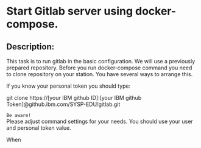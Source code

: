 # Start Gitlab server using docker-compose.

## Description:
This task is to run gitlab in the basic configuration. We will use a previously prepared repository.
Before you run docker-compose command you need to clone repository on your station. You have several ways
to arrange this.

If you know your personal token you should type:

git clone https://[your IBM github ID]:[your IBM github Token]@github.ibm.com/SYSP-EDU/gitlab.git

`Be aware!`</br>
Please adjust command settings for your needs. You should use your user and personal token value.

When 
